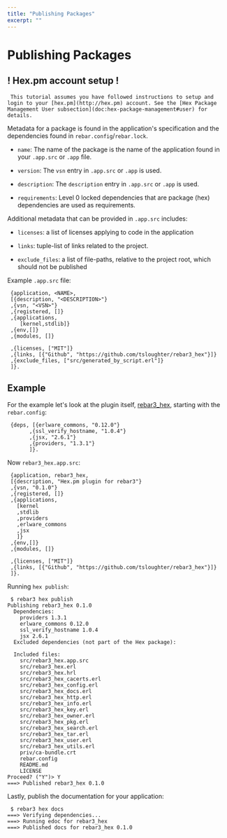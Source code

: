 ```yaml
---
title: "Publishing Packages"
excerpt: ""
---
```

#  Publishing Packages


## ! Hex.pm account setup !

	 This tutorial assumes you have followed instructions to setup and login to your [hex.pm](http://hex.pm) account. See the [Hex Package Management User subsection](doc:hex-package-management#user) for details. 

Metadata for a package is found in the application's specification and the dependencies found in `rebar.config`/`rebar.lock`.



* `name`: The name of the package is the name of the application found in your `.app.src` or `.app` file.

* `version`: The `vsn` entry in `.app.src` or `.app` is used.

* `description`: The `description` entry in `.app.src` or `.app` is used.

* `requirements`: Level 0 locked dependencies that are package (hex) dependencies are used as requirements.



Additional metadata that can be provided in `.app.src` includes:

- `licenses`: a list of licenses applying to code in the application

- `links`: tuple-list of links related to the project.

- `exclude_files`: a list of file-paths, relative to the project root, which should not be published



Example `.app.src` file:

	 {application, <NAME>,
	 [{description, "<DESCRIPTION>"}
	 ,{vsn, "<VSN>"}
	 ,{registered, []}
	 ,{applications,
	    [kernel,stdlib]}
	 ,{env,[]}
	 ,{modules, []}
	   
	 ,{licenses, ["MIT"]}
	 ,{links, [{"Github", "https://github.com/tsloughter/rebar3_hex"}]}
	 ,{exclude_files, ["src/generated_by_script.erl"]}
	 ]}.
	 


## Example

For the example let's look at the plugin itself, [rebar3_hex](https://github.com/tsloughter/rebar3_hex), starting with the `rebar.config`:

	 {deps, [{erlware_commons, "0.12.0"}
	       ,{ssl_verify_hostname, "1.0.4"}
	       ,{jsx, "2.6.1"}
	       ,{providers, "1.3.1"}
	       ]}. 
Now `rebar3_hex.app.src`:

	 {application, rebar3_hex,
	 [{description, "Hex.pm plugin for rebar3"}
	 ,{vsn, "0.1.0"}
	 ,{registered, []}
	 ,{applications,
	   [kernel
	   ,stdlib
	   ,providers
	   ,erlware_commons
	   ,jsx
	   ]}
	 ,{env,[]}
	 ,{modules, []}
	 
	 ,{licenses, ["MIT"]}
	 ,{links, [{"Github", "https://github.com/tsloughter/rebar3_hex"}]}
	 ]}.
	 
Running `hex publish`:

	 $ rebar3 hex publish
	Publishing rebar3_hex 0.1.0
	  Dependencies:
	    providers 1.3.1
	    erlware_commons 0.12.0
	    ssl_verify_hostname 1.0.4
	    jsx 2.6.1
	  Excluded dependencies (not part of the Hex package):
	    
	  Included files:
	    src/rebar3_hex.app.src
	    src/rebar3_hex.erl
	    src/rebar3_hex.hrl
	    src/rebar3_hex_cacerts.erl
	    src/rebar3_hex_config.erl
	    src/rebar3_hex_docs.erl
	    src/rebar3_hex_http.erl
	    src/rebar3_hex_info.erl
	    src/rebar3_hex_key.erl
	    src/rebar3_hex_owner.erl
	    src/rebar3_hex_pkg.erl
	    src/rebar3_hex_search.erl
	    src/rebar3_hex_tar.erl
	    src/rebar3_hex_user.erl
	    src/rebar3_hex_utils.erl
	    priv/ca-bundle.crt
	    rebar.config
	    README.md
	    LICENSE
	Proceed? ("Y")> Y
	===> Published rebar3_hex 0.1.0
	 
Lastly, publish the documentation for your application:

	 $ rebar3 hex docs                  
	===> Verifying dependencies...
	===> Running edoc for rebar3_hex
	===> Published docs for rebar3_hex 0.1.0 
